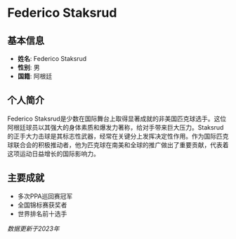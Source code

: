 # Federico Staksrud

## 基本信息
- **姓名**: Federico Staksrud
- **性别**: 男
- **国籍**: 阿根廷

## 个人简介
Federico Staksrud是少数在国际舞台上取得显著成就的非美国匹克球选手。这位阿根廷球员以其强大的身体素质和爆发力著称，给对手带来巨大压力。Staksrud的正手大力击球是其标志性武器，经常在关键分上发挥决定性作用。作为国际匹克球联合会的积极推动者，他为匹克球在南美和全球的推广做出了重要贡献，代表着这项运动日益增长的国际影响力。

## 主要成就
- 多次PPA巡回赛冠军
- 全国锦标赛获奖者
- 世界排名前十选手

*数据更新于2023年*
